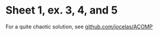 # Sheet 1, ex. 3, 4, and 5

For a quite chaotic solution, see [github.com/jocelas/ACOMP](https://github.com/jocelas/ACOMP)
